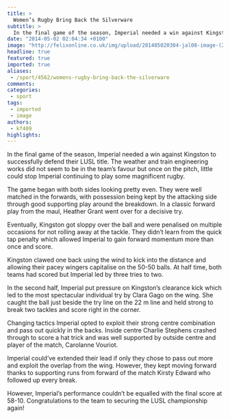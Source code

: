 ```yaml
---
title: >
  Women’s Rugby Bring Back the Silverware
subtitle: >
  In the final game of the season, Imperial needed a win against Kingston to successfully defend their LUSL title. The weather and train engineering works did not seem to be in the team’s favour but once on the pitch, little could stop Imperial continuing to play some magnificent rugby.
date: "2014-05-02 02:04:34 +0100"
image: "http://felixonline.co.uk/img/upload/201405020304-jal08-image-(2).jpeg"
headline: true
featured: true
imported: true
aliases:
 - /sport/4562/womens-rugby-bring-back-the-silverware
comments:
categories:
 - sport
tags:
 - imported
 - image
authors:
 - kf409
highlights:
---
```


In the final game of the season, Imperial needed a win against Kingston to successfully defend their LUSL title. The weather and train engineering works did not seem to be in the team’s favour but once on the pitch, little could stop Imperial continuing to play some magnificent rugby.

The game began with both sides looking pretty even. They were well matched in the forwards, with possession being kept by the attacking side through good supporting play around the breakdown. In a classic forward play from the maul, Heather Grant went over for a decisive try.

Eventually, Kingston got sloppy over the ball and were penalised on multiple occasions for not rolling away at the tackle. They didn’t learn from the quick tap penalty which allowed Imperial to gain forward momentum more than once and score.

Kingston clawed one back using the wind to kick into the distance and allowing their pacey wingers capitalise on the 50-50 balls. At half time, both teams had scored but Imperial led by three tries to two.

In the second half, Imperial put pressure on Kingston’s clearance kick which led to the most spectacular individual try by Clara Gago on the wing. She caught the ball just beside the try line on the 22 m line and held strong to break two tackles and score right in the corner.

Changing tactics Imperial opted to exploit their strong centre combination and pass out quickly in the backs. Inside centre Charlie Stephens crashed through to score a hat trick and was well supported by outside centre and player of the match, Carolanne Vouriot.

Imperial could’ve extended their lead if only they chose to pass out more and exploit the overlap from the wing. However, they kept moving forward thanks to supporting runs from forward of the match Kirsty Edward who followed up every break.

However, Imperial’s performance couldn’t be equalled with the final score at 58-10. Congratulations to the team to securing the LUSL championship again!
